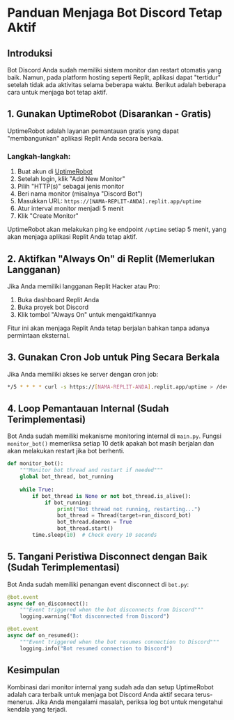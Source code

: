# Panduan Menjaga Bot Discord Tetap Aktif

## Introduksi

Bot Discord Anda sudah memiliki sistem monitor dan restart otomatis yang baik. Namun, pada platform hosting seperti Replit, aplikasi dapat "tertidur" setelah tidak ada aktivitas selama beberapa waktu. Berikut adalah beberapa cara untuk menjaga bot tetap aktif.

## 1. Gunakan UptimeRobot (Disarankan - Gratis)

UptimeRobot adalah layanan pemantauan gratis yang dapat "membangunkan" aplikasi Replit Anda secara berkala.

### Langkah-langkah:

1. Buat akun di [UptimeRobot](https://uptimerobot.com)
2. Setelah login, klik "Add New Monitor"
3. Pilih "HTTP(s)" sebagai jenis monitor
4. Beri nama monitor (misalnya "Discord Bot")
5. Masukkan URL: `https://[NAMA-REPLIT-ANDA].replit.app/uptime`
6. Atur interval monitor menjadi 5 menit
7. Klik "Create Monitor"

UptimeRobot akan melakukan ping ke endpoint `/uptime` setiap 5 menit, yang akan menjaga aplikasi Replit Anda tetap aktif.

## 2. Aktifkan "Always On" di Replit (Memerlukan Langganan)

Jika Anda memiliki langganan Replit Hacker atau Pro:

1. Buka dashboard Replit Anda
2. Buka proyek bot Discord
3. Klik tombol "Always On" untuk mengaktifkannya

Fitur ini akan menjaga Replit Anda tetap berjalan bahkan tanpa adanya permintaan eksternal.

## 3. Gunakan Cron Job untuk Ping Secara Berkala

Jika Anda memiliki akses ke server dengan cron job:

```bash
*/5 * * * * curl -s https://[NAMA-REPLIT-ANDA].replit.app/uptime > /dev/null
```

## 4. Loop Pemantauan Internal (Sudah Terimplementasi)

Bot Anda sudah memiliki mekanisme monitoring internal di `main.py`. Fungsi `monitor_bot()` memeriksa setiap 10 detik apakah bot masih berjalan dan akan melakukan restart jika bot berhenti.

```python
def monitor_bot():
    """Monitor bot thread and restart if needed"""
    global bot_thread, bot_running
    
    while True:
        if bot_thread is None or not bot_thread.is_alive():
            if bot_running:
                print("Bot thread not running, restarting...")
                bot_thread = Thread(target=run_discord_bot)
                bot_thread.daemon = True
                bot_thread.start()
        time.sleep(10)  # Check every 10 seconds
```

## 5. Tangani Peristiwa Disconnect dengan Baik (Sudah Terimplementasi)

Bot Anda sudah memiliki penangan event disconnect di `bot.py`:

```python
@bot.event
async def on_disconnect():
    """Event triggered when the bot disconnects from Discord"""
    logging.warning("Bot disconnected from Discord")

@bot.event
async def on_resumed():
    """Event triggered when the bot resumes connection to Discord"""
    logging.info("Bot resumed connection to Discord")
```

## Kesimpulan

Kombinasi dari monitor internal yang sudah ada dan setup UptimeRobot adalah cara terbaik untuk menjaga bot Discord Anda aktif secara terus-menerus. Jika Anda mengalami masalah, periksa log bot untuk mengetahui kendala yang terjadi.